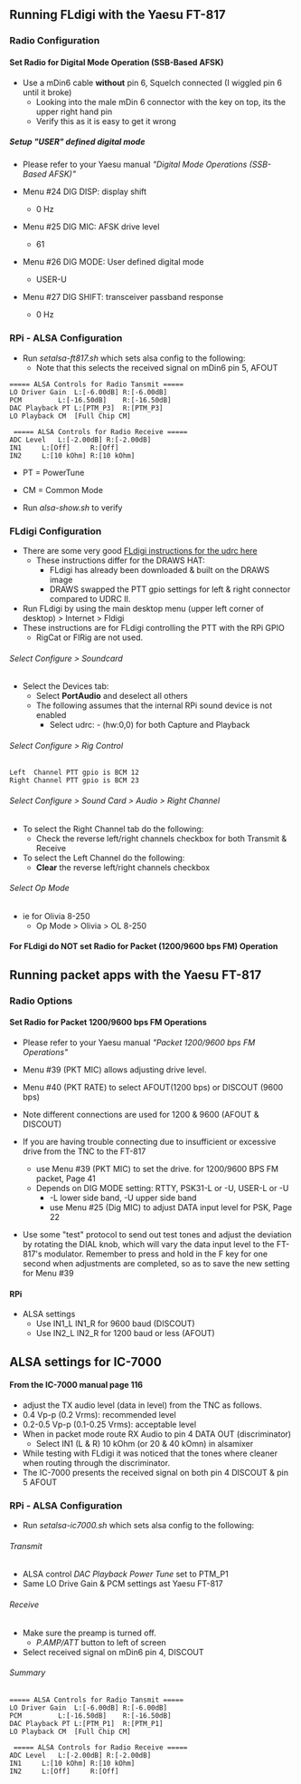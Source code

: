 ## Running FLdigi with the Yaesu FT-817

### Radio Configuration
#### Set Radio for Digital Mode Operation (SSB-Based AFSK)

* Use a mDin6 cable **without** pin 6, Squelch connected (I wiggled pin 6 until it broke)
  * Looking into the male mDin 6 connector with the key on top, its the upper right hand pin
  * Verify this as it is easy to get it wrong

##### Setup "USER" defined digital mode
* Please refer to your Yaesu manual _"Digital Mode Operations (SSB-Based AFSK)"_

* Menu #24 DIG DISP: display shift
  * 0 Hz
* Menu #25 DIG MIC: AFSK drive level
  * 61
* Menu #26 DIG MODE: User defined digital mode
  * USER-U
* Menu #27 DIG SHIFT: transceiver passband response
  * 0 Hz

### RPi - ALSA Configuration

* Run _setalsa-ft817.sh_ which sets alsa config to the following:
  * Note that this selects the received signal on mDin6 pin 5, AFOUT

```
===== ALSA Controls for Radio Tansmit =====
LO Driver Gain  L:[-6.00dB]	R:[-6.00dB]
PCM	        L:[-16.50dB]	R:[-16.50dB]
DAC Playback PT	L:[PTM_P3]	R:[PTM_P3]
LO Playback CM	[Full Chip CM]

 ===== ALSA Controls for Radio Receive =====
ADC Level	L:[-2.00dB]	R:[-2.00dB]
IN1		L:[Off]		R:[Off]
IN2		L:[10 kOhm]	R:[10 kOhm]
```
* PT = PowerTune
* CM = Common Mode

* Run _alsa-show.sh_ to verify

### FLdigi Configuration
* There are some very good [FLdigi instructions for the udrc here](https://nw-digital-radio.groups.io/g/udrc/wiki/UDRC%E2%84%A2-and-fldigi-Setup-Page)
  * These instructions differ for the DRAWS HAT:
    * FLdigi has already been downloaded & built on the DRAWS image
    * DRAWS swapped the PTT gpio settings for left & right connector compared to UDRC II.
* Run FLdigi by using the main desktop menu (upper left corner of desktop) > Internet > Fldigi
* These instructions are for FLdigi controlling the PTT with the RPi GPIO
  * RigCat or FlRig are not used.

###### Select Configure > Soundcard
* Select the Devices tab:
  * Select **PortAudio** and deselect all others
  * The following assumes that the internal RPi sound device is not enabled
    * Select udrc: - (hw:0,0) for both Capture and Playback

######  Select Configure > Rig Control
    Left  Channel PTT gpio is BCM 12
    Right Channel PTT gpio is BCM 23

######  Select Configure > Sound Card > Audio > Right Channel

* To select the Right Channel tab do the following:
  * Check the reverse left/right channels checkbox for both Transmit & Receive
* To select the Left Channel do the following:
  * **Clear** the reverse left/right channels checkbox

###### Select Op Mode
* ie for Olivia 8-250
  * Op Mode > Olivia > OL 8-250

#### For FLdigi do **NOT** set Radio for Packet (1200/9600 bps FM) Operation

## Running packet apps with the Yaesu FT-817
### Radio Options
#### Set Radio for Packet 1200/9600 bps FM Operations
* Please refer to your Yaesu manual _"Packet 1200/9600 bps FM Operations"_

* Menu #39 (PKT MIC) allows adjusting drive level.
* Menu #40 (PKT RATE) to select AFOUT(1200 bps) or DISCOUT (9600 bps)

* Note different connections are used for 1200 & 9600 (AFOUT & DISCOUT)
* If you are having trouble connecting due to insufficient or excessive drive from the TNC to the FT-817
  * use Menu #39 (PKT MIC) to set the drive. for 1200/9600 BPS FM packet, Page 41
  * Depends on DIG MODE setting: RTTY, PSK31-L or -U, USER-L or -U
    * -L lower side band, -U upper side band
    * use Menu #25 (Dig MIC) to adjust DATA input level for PSK, Page 22

* Use some "test" protocol to send out test tones and adjust the
deviation by rotating the DIAL knob, which will vary the data input
level to the FT-817's modulator. Remember to press and hold in the F
key for one second when adjustments are completed, so as to save the
new setting for Menu #39

#### RPi
* ALSA settings
  * Use IN1_L IN1_R for 9600 baud (DISCOUT)
  * Use IN2_L IN2_R for 1200 baud or less (AFOUT)

## ALSA settings for IC-7000

#### From the IC-7000 manual page 116
*  adjust the TX audio level (data in level) from the TNC as follows.
  * 0.4 Vp-p (0.2 Vrms): recommended level
  * 0.2-0.5 Vp-p (0.1-0.25 Vrms): acceptable level
* When in packet mode route RX Audio to pin 4 DATA OUT (discriminator)
  * Select IN1 (L & R) 10 kOhm (or 20 & 40 kOmn) in alsamixer
* While testing with FLdigi it was noticed that the tones where cleaner when routing through the discriminator.
* The IC-7000 presents the received signal on both pin 4 DISCOUT & pin 5 AFOUT

### RPi - ALSA Configuration
* Run _setalsa-ic7000.sh_ which sets alsa config to the following:


###### Transmit
* ALSA control _DAC Playback Power Tune_ set to PTM_P1
* Same LO Drive Gain & PCM settings ast Yaesu FT-817

###### Receive
* Make sure the preamp is turned off.
  * _P.AMP/ATT_ button to left of screen
* Select received signal on mDin6 pin 4, DISCOUT


###### Summary

```
===== ALSA Controls for Radio Tansmit =====
LO Driver Gain  L:[-6.00dB]	R:[-6.00dB]
PCM	        L:[-16.50dB]	R:[-16.50dB]
DAC Playback PT	L:[PTM_P1]	R:[PTM_P1]
LO Playback CM	[Full Chip CM]

 ===== ALSA Controls for Radio Receive =====
ADC Level	L:[-2.00dB]	R:[-2.00dB]
IN1		L:[10 kOhm]	R:[10 kOhm]
IN2		L:[Off]		R:[Off]
```


